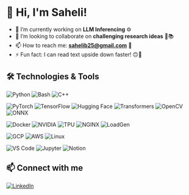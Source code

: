 # 👋 Hi, I'm Saheli!
- 🔭 I’m currently working on **LLM Inferencing** ⚙️
- 👯 I’m looking to collaborate on **challenging research ideas** 🔬📚
- 📫 How to reach me: **sahelib25@gmail.com** 📧
- ⚡ Fun fact: I can read text upside down faster! 🙃🧠

## 🛠️ Technologies & Tools
<!-- Languages -->
![Python](https://img.shields.io/badge/-Python-333333?style=flat&logo=python)
![Bash](https://img.shields.io/badge/-Bash-333333?style=flat&logo=gnu-bash)
![C++](https://img.shields.io/badge/-C++-333333?style=flat&logo=cplusplus)

<!-- Machine Learning & DL -->
![PyTorch](https://img.shields.io/badge/-PyTorch-333333?style=flat&logo=pytorch)
![TensorFlow](https://img.shields.io/badge/-TensorFlow-333333?style=flat&logo=tensorflow)
![Hugging Face](https://img.shields.io/badge/-Hugging%20Face-333333?style=flat&logo=hugging-face)
![Transformers](https://img.shields.io/badge/-Transformers-333333?style=flat&logo=python)
![OpenCV](https://img.shields.io/badge/-OpenCV-333333?style=flat&logo=opencv)
![ONNX](https://img.shields.io/badge/-ONNX-333333?style=flat&logo=onnx)

<!-- Infra & Deployment -->
![Docker](https://img.shields.io/badge/-Docker-333333?style=flat&logo=docker)
![NVIDIA](https://img.shields.io/badge/-NVIDIA-333333?style=flat&logo=nvidia)
![TPU](https://img.shields.io/badge/-Google%20TPU-333333?style=flat&logo=google-cloud)
![NGINX](https://img.shields.io/badge/-NGINX-333333?style=flat&logo=nginx)
![LoadGen](https://img.shields.io/badge/-MLPerf%20LoadGen-333333?style=flat&logo=linux)

<!-- DevOps / Cloud -->
![GCP](https://img.shields.io/badge/-GCP-333333?style=flat&logo=google-cloud)
![AWS](https://img.shields.io/badge/-AWS-333333?style=flat&logo=amazon-aws)
![Linux](https://img.shields.io/badge/-Linux-333333?style=flat&logo=linux)

<!-- Tools -->
![VS Code](https://img.shields.io/badge/-VS%20Code-333333?style=flat&logo=visual-studio-code)
![Jupyter](https://img.shields.io/badge/-Jupyter-333333?style=flat&logo=jupyter)
![Notion](https://img.shields.io/badge/-Notion-333333?style=flat&logo=notion)

## 📫 Connect with me
[![LinkedIn](https://img.shields.io/badge/-LinkedIn-blue?style=flat-square&logo=Linkedin&logoColor=white&link=https://linkedin.com/in/saheli-bhattacharjee25)](https://linkedin.com//in/saheli-bhattacharjee25)


